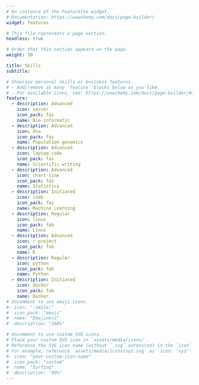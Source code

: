 ```yaml
---
# An instance of the Featurette widget.
# Documentation: https://wowchemy.com/docs/page-builder/
widget: features

# This file represents a page section.
headless: true

# Order that this section appears on the page.
weight: 30

title: Skills
subtitle:

# Showcase personal skills or business features.
# - Add/remove as many `feature` blocks below as you like.
# - For available icons, see: https://wowchemy.com/docs/page-builder/#icons
feature:
  - description: Advanced
    icon: server
    icon_pack: fas
    name: Bio-informatic
  - description: Advanced
    icon: dna
    icon_pack: fas
    name: Population genomics
  - description: Advanced
    icon: laptop-code
    icon_pack: fas
    name: Scientific writing
  - description: Advanced
    icon: chart-line
    icon_pack: fas
    name: Statistics
  - description: Initiated
    icon: code
    icon_pack: fas
    name: Machine Learning
  - description: Regular
    icon: linux
    icon_pack: fab
    name: Linux
  - description: Advanced
    icon: r-project
    icon_pack: fab
    name: R
  - description: Regular
    icon: python
    icon_pack: fab
    name: Python
  - description: Initiated
    icon: docker
    icon_pack: fab
    name: Docker
# Uncomment to use emoji icons.
#- icon: ":smile:"
#  icon_pack: "emoji"
#  name: "Emojiness"
#  description: "100%"

# Uncomment to use custom SVG icons.
# Place your custom SVG icon in `assets/media/icons/`.
# Reference the SVG icon name (without `.svg` extension) in the `icon` field.
# For example, reference `assets/media/icons/xyz.svg` as `icon: 'xyz'`
#- icon: "your-custom-icon-name"
#  icon_pack: "custom"
#  name: "Surfing"
#  description: "90%"
---
```

